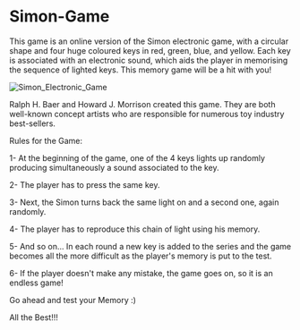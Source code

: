 # Simon-Game
This game is an online version of the Simon electronic game, with a circular shape and four huge coloured keys in red, green, blue, and yellow. Each key is associated with an electronic sound, which aids the player in memorising the sequence of lighted keys. This memory game will be a hit with you!

![Simon_Electronic_Game](https://user-images.githubusercontent.com/69709596/123395398-c96f9380-d5bd-11eb-86ff-dd78e423b9b8.jpg)



Ralph H. Baer and Howard J. Morrison created this game. They are both well-known concept artists who are responsible for numerous toy industry best-sellers.

Rules for the Game:

1- At the beginning of the game, one of the 4 keys lights up randomly producing simultaneously a sound associated to the key.

2- The player has to press the same key.

3- Next, the Simon turns back the same light on and a second one, again randomly.

4- The player has to reproduce this chain of light using his memory.

5- And so on... In each round a new key is added to the series and the game becomes all the more difficult as the player's memory is put to the test.

6- If the player doesn't make any mistake, the game goes on, so it is an endless game!


Go ahead and test your Memory :)

All the Best!!!


